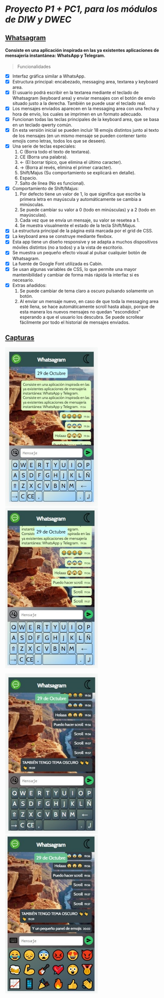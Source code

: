 # _Proyecto P1 + PC1, para los módulos de DIW y DWEC_

## <ins>Whatsagram</ins>

#### Consiste en una aplicación inspirada en las ya existentes aplicaciones de mensajería instantánea: WhatsApp y Telegram.

> Funcionalidades

- [x] Interfaz gráfica similar a WhatsApp.
- [x] Estructura principal: encabezado, messaging area, textarea y keyboard area.
- [x] El usuario podrá escribir en la textarea mediante el teclado de Whatsagram (keyboard area) y enviar mensajes con el botón de envío situado justo a la derecha. También se puede usar el teclado real.
- [x] Los mensajes enviados aparecen en la messaging area con una fecha y hora de envío, los cuales se imprimen en un formato adecuado.
- [x] Funcionan todas las teclas principales de la keyboard area, que se basa en un teclado qwerty común.
- [x] En esta versión inicial se pueden incluir 18 emojis distintos junto al texto de los mensajes (en un mismo mensaje se pueden contener tanto emojis como letras, todos los que se deseen).
- [x] Una serie de teclas especiales:
    1. C (Borra todo el texto de textarea).
    2. CE (Borra una palabra).
    3. ← (El borrar típico, que elimina el último caracter).
    4. → (Borra al revés, elimina el primer caracter).
    5. Shift/Majus (Su comportamiento se explicará en detalle).
    6. Espacio.
    7. Salto de línea (No es funcional).
- [x] Comportamiento de Shift/Majus:
    1. Por defecto tiene un valor de 1, lo que significa que escribe la primera letra en mayúscula y automáticamente se cambia a minúsculas.
    2. Se puede cambiar su valor a 0 (todo en minúsculas) y a 2 (todo en mayúsculas).
    3. Cada vez que se envía un mensaje, su valor se resetea a 1.
    4. Se muestra visualmente el estado de la tecla Shift/Majus.
- [x] La estructura principal de la página está marcada por el grid de CSS.
- [x] La keyboard area se construye mediante flexbox.
- [x] Esta app tiene un diseño responsive y se adapta a muchos dispositivos móviles distintos (no a todos) y a la vista de escritorio.
- [x] Se muestra un pequeño efecto visual al pulsar cualquier botón de Whatsagram.
- [x] La fuente de Google Font utilizada es Cabin.
- [x] Se usan algunas variables de CSS, lo que permite una mayor mantenibilidad y cambiar de forma más rápida la interfaz si es necesario.
- [x] Extras añadidos:
    1. Se puede cambiar de tema claro a oscuro pulsando solamente un botón.
    2. Al enviar un mensaje nuevo, en caso de que toda la messaging area esté llena, se hace automáticamente scroll hasta abajo, porque de esta manera los nuevos mensajes no quedan "escondidos" esperando a que el usuario los descubra. Se puede scrollear fácilmente por todo el historial de mensajes enviados.

## <ins>Capturas</ins>

<p float="left">
  <img src="src/images/readme/1.jpg" width="300" />
  <img src="src/images/readme/2.jpg" width="300" />
</p>
<p float="left">
  <img src="src/images/readme/3.jpg" width="300" />
  <img src="src/images/readme/4.jpg" width="300" />
</p>